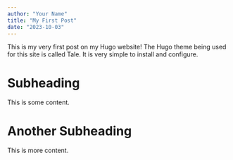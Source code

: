 ```yaml
---
author: "Your Name"
title: "My First Post"
date: "2023-10-03"
---
```


This is my very first post on my Hugo website!
The Hugo theme being used for this site is called Tale.
It is very simple to install and configure.
# Subheading
This is some content.
# Another Subheading
This is more content.

